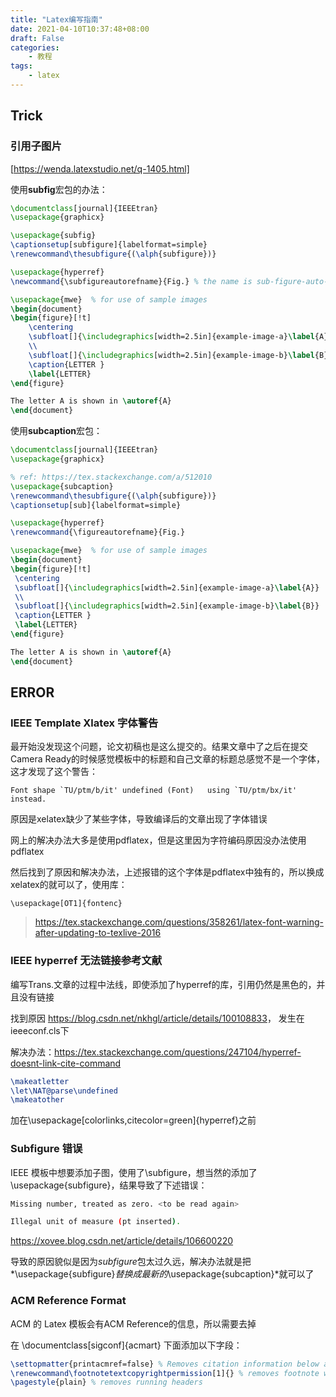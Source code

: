 ```yaml
---
title: "Latex编写指南"
date: 2021-04-10T10:37:48+08:00
draft: False
categories:
    - 教程
tags:
    - latex
---
```



## Trick

### 引用子图片

[https://wenda.latexstudio.net/q-1405.html]

使用**subfig**宏包的办法：

```latex
\documentclass[journal]{IEEEtran}
\usepackage{graphicx}

\usepackage{subfig}
\captionsetup[subfigure]{labelformat=simple}
\renewcommand\thesubfigure{(\alph{subfigure})}

\usepackage{hyperref}
\newcommand{\subfigureautorefname}{Fig.} % the name is sub-figure-auto-ref-name

\usepackage{mwe}  % for use of sample images
\begin{document}
\begin{figure}[!t]
    \centering
    \subfloat[]{\includegraphics[width=2.5in]{example-image-a}\label{A}}
    \\
    \subfloat[]{\includegraphics[width=2.5in]{example-image-b}\label{B}}
    \caption{LETTER }
    \label{LETTER}
\end{figure}  

The letter A is shown in \autoref{A}
\end{document}
```

使用**subcaption**宏包：

```latex
\documentclass[journal]{IEEEtran}
\usepackage{graphicx}

% ref: https://tex.stackexchange.com/a/512010
\usepackage{subcaption}
\renewcommand\thesubfigure{(\alph{subfigure})}
\captionsetup[sub]{labelformat=simple}

\usepackage{hyperref}
\renewcommand{\figureautorefname}{Fig.}

\usepackage{mwe}  % for use of sample images
\begin{document}
\begin{figure}[!t]
 \centering
 \subfloat[]{\includegraphics[width=2.5in]{example-image-a}\label{A}}
 \\
 \subfloat[]{\includegraphics[width=2.5in]{example-image-b}\label{B}}
 \caption{LETTER }
 \label{LETTER}
\end{figure}  

The letter A is shown in \autoref{A}
\end{document}
```






## ERROR

### IEEE Template Xlatex 字体警告

最开始没发现这个问题，论文初稿也是这么提交的。结果文章中了之后在提交Camera Ready的时候感觉模板中的标题和自己文章的标题总感觉不是一个字体，这才发现了这个警告：

```
Font shape `TU/ptm/b/it' undefined (Font)	using `TU/ptm/bx/it' instead.
```

原因是xelatex缺少了某些字体，导致编译后的文章出现了字体错误

网上的解决办法大多是使用pdflatex，但是这里因为字符编码原因没办法使用pdflatex

然后找到了原因和解决办法，上述报错的这个字体是pdflatex中独有的，所以换成xelatex的就可以了，使用库：

```
\usepackage[OT1]{fontenc}
```

> https://tex.stackexchange.com/questions/358261/latex-font-warning-after-updating-to-texlive-2016




### IEEE hyperref 无法链接参考文献

编写Trans.文章的过程中法线，即使添加了hyperref的库，引用仍然是黑色的，并且没有链接

找到原因 <https://blog.csdn.net/nkhgl/article/details/100108833>， 发生在ieeeconf.cls下

解决办法：<https://tex.stackexchange.com/questions/247104/hyperref-doesnt-link-cite-command>

```latex
\makeatletter
\let\NAT@parse\undefined
\makeatother
```

加在\usepackage[colorlinks,citecolor=green]{hyperref}之前






### Subfigure 错误



IEEE 模板中想要添加子图，使用了\subfigure，想当然的添加了\usepackage{subfigure}，结果导致了下述错误：

```bash
Missing number, treated as zero. <to be read again> 
```

```bash
Illegal unit of measure (pt inserted).
```

<https://xovee.blog.csdn.net/article/details/106600220>

导致的原因貌似是因为*subfigure*包太过久远，解决办法就是把*\usepackage{subfigure}*替换成最新的*\usepackage{subcaption}*就可以了


### ACM Reference Format

ACM 的 Latex 模板会有ACM Reference的信息，所以需要去掉

在 \documentclass[sigconf]{acmart} 下面添加以下字段：

```latex
\settopmatter{printacmref=false} % Removes citation information below abstract
\renewcommand\footnotetextcopyrightpermission[1]{} % removes footnote with conference information in first column
\pagestyle{plain} % removes running headers
```
